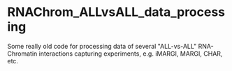 # RNAChrom_ALLvsALL_data_processing

Some really old code for processing data of several "ALL-vs-ALL" RNA-Chromatin interactions capturing experiments, e.g. iMARGI, MARGI, CHAR, etc.

